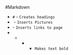 #Markdown

* `#` - `Creates headings`
* ![]() - `Inserts Pictures`
* []() - `Inserts links to page`
* * * - `Makes text bold`

